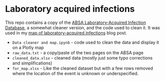 # Laboratory acquired infections
This repo contains a copy of the [ABSA Laboratory-Acquired Infection Database](https://my.absa.org/LAI), a somewhat cleaner version, and the code used to clean it. It was used in my [map of laboratory-acquired infections](https://chris-said.io/2022/11/01/map-of-laboratory-acquired-infections/) blog post.

* `Data cleaner and map.ipynb` - code used to clean the data and display it on a Plotly map
* `raw_data.txt` - a copy/paste of the two pages on the ABSA page
* `cleaned_data.xlsx` - cleaned data (mostly just some typo corrections and simplifications)
* `for_map.xlsx` - Like the cleaned dataset but with a few rows removed where the location of the event is unknown or underspecified.
